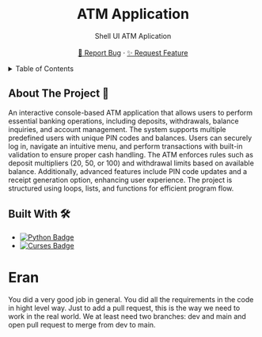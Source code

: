 <a id="readme-top"></a>
<!-- PROJECT LOGO -->
<br />
<div align="center">
  <h1 align="center">ATM Application</h1>

  <p align="center">
    Shell UI ATM Aplication
    <br />
    <br />
    <a href="">🐞 Report Bug</a>
    &middot;
    <a href="">✨ Request Feature</a>
  </p>
</div>

<!-- TABLE OF CONTENTS -->
<details>
  <summary>Table of Contents</summary>
  <ol>
    <li>
      <a href="#about-the-project">About The Project 📝</a>
      <ul>
        <li><a href="#built-with">Built With 🛠️</a></li>
      </ul>
    </li>
    <li>
      <a href="#getting-started">Getting Started 🚀</a>
      <ul>
        <li>
            <a href="#prerequisites">Prerequisites ⚡</a>
            <ul>
                <li><a href="#system-requirements">System Requirements 🖥️</a></li>
                <li><a href="#required-permissions">Required Permissions 🔑</a></li>
                <li><a href="#dependencies">Dependencies ℹ️</a></li>
            </ul>
        </li>
        <li><a href="#installation">Installation 🔧</a></li>
      </ul>
    </li>
  </ol>
</details>

<!-- ABOUT THE PROJECT -->
<a id="about-the-project"></a>

## About The Project 📝

An interactive console-based ATM application that allows users to perform essential banking operations, including deposits, withdrawals, balance inquiries, and account management.
The system supports multiple predefined users with unique PIN codes and balances.
Users can securely log in, navigate an intuitive menu, and perform transactions with built-in validation to ensure proper cash handling.
The ATM enforces rules such as deposit multipliers (20, 50, or 100) and withdrawal limits based on available balance.
Additionally, advanced features include PIN code updates and a receipt generation option, enhancing user experience.
The project is structured using loops, lists, and functions for efficient program flow.

<!-- BUILT WITH -->
<a id="built-with"></a>

## Built With 🛠️

- [![Python Badge][python-badge]][python-url]  
- [![Curses Badge][curses-badge]][curses-url]


[python-badge]: https://img.shields.io/badge/python-3776AB?style=for-the-badge&logo=python&logoColor=white
[python-icon]: https://img.shields.io/badge/-3776AB?style=flat-square&logo=python&logoColor=white
[python-url]: https://www.python.org/

[curses-badge]: https://img.shields.io/badge/curses-000000?style=for-the-badge&logo=terminal&logoColor=white
[curses-icon]: https://img.shields.io/badge/-000000?style=flat-square&logo=terminal&logoColor=white
[curses-url]: https://docs.python.org/3/library/curses.html

# Eran
You did a very good job in general. You did all the requirements in the code in hight level way.
Just to add a pull request, this is the way we need to work in the real world. We at least need two branches: dev and main and open pull request to merge from dev to main.
